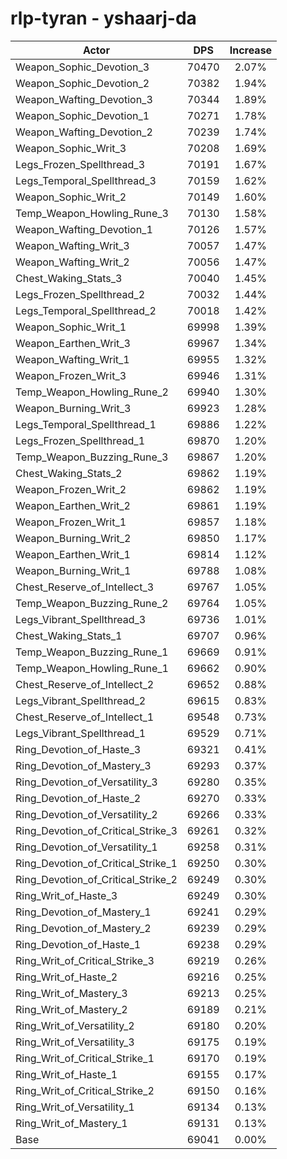 # rlp-tyran - yshaarj-da
| Actor | DPS | Increase |
|---|:---:|:---:|
|Weapon_Sophic_Devotion_3|70470|2.07%|
|Weapon_Sophic_Devotion_2|70382|1.94%|
|Weapon_Wafting_Devotion_3|70344|1.89%|
|Weapon_Sophic_Devotion_1|70271|1.78%|
|Weapon_Wafting_Devotion_2|70239|1.74%|
|Weapon_Sophic_Writ_3|70208|1.69%|
|Legs_Frozen_Spellthread_3|70191|1.67%|
|Legs_Temporal_Spellthread_3|70159|1.62%|
|Weapon_Sophic_Writ_2|70149|1.60%|
|Temp_Weapon_Howling_Rune_3|70130|1.58%|
|Weapon_Wafting_Devotion_1|70126|1.57%|
|Weapon_Wafting_Writ_3|70057|1.47%|
|Weapon_Wafting_Writ_2|70056|1.47%|
|Chest_Waking_Stats_3|70040|1.45%|
|Legs_Frozen_Spellthread_2|70032|1.44%|
|Legs_Temporal_Spellthread_2|70018|1.42%|
|Weapon_Sophic_Writ_1|69998|1.39%|
|Weapon_Earthen_Writ_3|69967|1.34%|
|Weapon_Wafting_Writ_1|69955|1.32%|
|Weapon_Frozen_Writ_3|69946|1.31%|
|Temp_Weapon_Howling_Rune_2|69940|1.30%|
|Weapon_Burning_Writ_3|69923|1.28%|
|Legs_Temporal_Spellthread_1|69886|1.22%|
|Legs_Frozen_Spellthread_1|69870|1.20%|
|Temp_Weapon_Buzzing_Rune_3|69867|1.20%|
|Chest_Waking_Stats_2|69862|1.19%|
|Weapon_Frozen_Writ_2|69862|1.19%|
|Weapon_Earthen_Writ_2|69861|1.19%|
|Weapon_Frozen_Writ_1|69857|1.18%|
|Weapon_Burning_Writ_2|69850|1.17%|
|Weapon_Earthen_Writ_1|69814|1.12%|
|Weapon_Burning_Writ_1|69788|1.08%|
|Chest_Reserve_of_Intellect_3|69767|1.05%|
|Temp_Weapon_Buzzing_Rune_2|69764|1.05%|
|Legs_Vibrant_Spellthread_3|69736|1.01%|
|Chest_Waking_Stats_1|69707|0.96%|
|Temp_Weapon_Buzzing_Rune_1|69669|0.91%|
|Temp_Weapon_Howling_Rune_1|69662|0.90%|
|Chest_Reserve_of_Intellect_2|69652|0.88%|
|Legs_Vibrant_Spellthread_2|69615|0.83%|
|Chest_Reserve_of_Intellect_1|69548|0.73%|
|Legs_Vibrant_Spellthread_1|69529|0.71%|
|Ring_Devotion_of_Haste_3|69321|0.41%|
|Ring_Devotion_of_Mastery_3|69293|0.37%|
|Ring_Devotion_of_Versatility_3|69280|0.35%|
|Ring_Devotion_of_Haste_2|69270|0.33%|
|Ring_Devotion_of_Versatility_2|69266|0.33%|
|Ring_Devotion_of_Critical_Strike_3|69261|0.32%|
|Ring_Devotion_of_Versatility_1|69258|0.31%|
|Ring_Devotion_of_Critical_Strike_1|69250|0.30%|
|Ring_Devotion_of_Critical_Strike_2|69249|0.30%|
|Ring_Writ_of_Haste_3|69249|0.30%|
|Ring_Devotion_of_Mastery_1|69241|0.29%|
|Ring_Devotion_of_Mastery_2|69239|0.29%|
|Ring_Devotion_of_Haste_1|69238|0.29%|
|Ring_Writ_of_Critical_Strike_3|69219|0.26%|
|Ring_Writ_of_Haste_2|69216|0.25%|
|Ring_Writ_of_Mastery_3|69213|0.25%|
|Ring_Writ_of_Mastery_2|69189|0.21%|
|Ring_Writ_of_Versatility_2|69180|0.20%|
|Ring_Writ_of_Versatility_3|69175|0.19%|
|Ring_Writ_of_Critical_Strike_1|69170|0.19%|
|Ring_Writ_of_Haste_1|69155|0.17%|
|Ring_Writ_of_Critical_Strike_2|69150|0.16%|
|Ring_Writ_of_Versatility_1|69134|0.13%|
|Ring_Writ_of_Mastery_1|69131|0.13%|
|Base|69041|0.00%|
